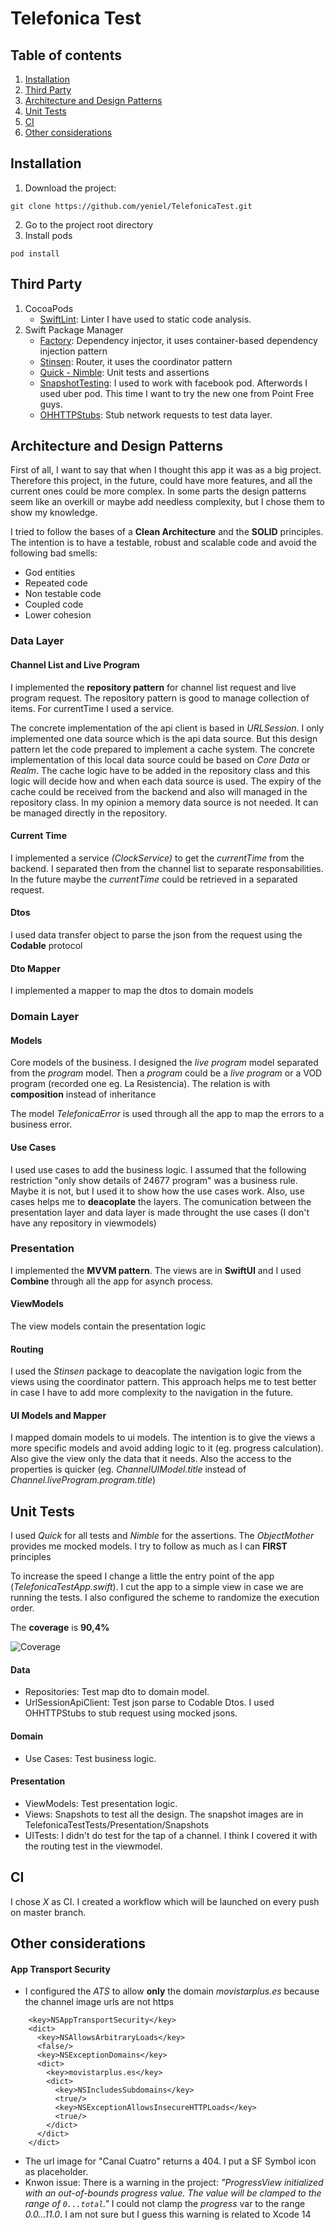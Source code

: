 # Telefonica Test

## Table of contents

1. [Installation](#install)
2. [Third Party](#thirdparty)
3. [Architecture and Design Patterns](#architecture)
4. [Unit Tests](#unittests)
5. [CI](#ci)
6. [Other considerations](#otherconsiderations)


## Installation

1. Download the project:
```
git clone https://github.com/yeniel/TelefonicaTest.git
```
2. Go to the project root directory
3. Install pods
```
pod install
```

## Third Party

1. CocoaPods
	- [SwiftLint](https://github.com/realm/SwiftLint): Linter I have used to static code analysis. 
2. Swift Package Manager
	- [Factory](https://github.com/hmlongco/Factory): Dependency injector, it uses container-based dependency injection pattern
	- [Stinsen](https://github.com/rundfunk47/stinsen): Router, it uses the coordinator pattern
	- [Quick - Nimble](https://github.com/Quick/Quick): Unit tests and assertions
	- [SnapshotTesting](https://github.com/pointfreeco/swift-snapshot-testing): I used to work with facebook pod. Afterwords I used uber pod. This time I want to try the new one from Point Free guys.
	- [OHHTTPStubs](https://github.com/AliSoftware/OHHTTPStubs): Stub network requests to test data layer.

## Architecture and Design Patterns

First of all, I want to say that when I thought this app it was as a big project. Therefore this project, in the future, could have more features, and all the current ones could be more complex.
In some parts the design patterns seem like an overkill or maybe add needless complexity, but I chose them to show my knowledge.

I tried to follow the bases of a **Clean Architecture** and the **SOLID** principles. The intention is to have a testable, robust and scalable code and avoid the following bad smells:
- God entities
- Repeated code
- Non testable code
- Coupled code
- Lower cohesion

### Data Layer

#### Channel List and Live Program
I implemented the **repository pattern** for channel list request and live program request. The repository pattern is good to manage collection of items. For currentTime I used a service.

The concrete implementation of the api client is based in *URLSession*.
I only implemented one data source which is the api data source. But this design pattern let the code prepared to implement a cache system. The concrete implementation of this local data source could be based on *Core Data* or *Realm*.
The cache logic have to be added in the repository class and this logic will decide how and when  each data source is used. 
The expiry of the cache could be received from the backend and also will managed in the repository class.
In my opinion a memory data source is not needed. It can be managed directly in the repository.

#### Current Time
I implemented a service *(ClockService)* to get the *currentTime* from the backend. I separated then from the channel list to separate responsabilities. In the future maybe the *currentTime* could be retrieved in a separated request.

#### Dtos
I used data transfer object to parse the json from the request using the **Codable** protocol

#### Dto Mapper
I implemented a mapper to map the dtos to domain models

### Domain Layer
#### Models
Core models of the business.
I designed the *live program* model separated from the *program* model. Then a *program* could be a *live program* or a VOD program (recorded one eg. La Resistencia).
The relation is with **composition** instead of inheritance

The model *TelefonicaError* is used through all the app to map the errors to a business error.

#### Use Cases
I used use cases to add the business logic. I assumed that the following restriction "only show details of 24677 program" was a business rule. Maybe it is not, but I used it to show how the use cases work.
Also, use cases helps me to **deacoplate** the layers. The comunication between the presentation layer and data layer is made throught the use cases (I don't have any repository in viewmodels)

### Presentation
I implemented the **MVVM pattern**. The views are in **SwiftUI** and I used **Combine** through all the app for asynch process.

#### ViewModels
The view models contain the presentation logic

#### Routing
I used the *Stinsen* package to deacoplate the navigation logic from the views using the coordinator pattern. This approach helps me to test better in case I have to add more complexity to the navigation in the future.

#### UI Models and Mapper
I mapped domain models to ui models. The intention is to give the views a more specific models and avoid adding logic to it (eg. progress calculation). Also give the view only the data that it needs. Also the access to the properties is quicker (eg. *ChannelUIModel.title* instead of *Channel.liveProgram.program.title*)

## Unit Tests

I used *Quick* for all tests and *Nimble* for the assertions. The *ObjectMother* provides me mocked models. I try to follow as much as I can **FIRST** principles

To increase the speed I change a little the entry point of the app (*TelefonicaTestApp.swift*).
I cut the app to a simple view in case we are running the tests.
I also configured the scheme to randomize the execution order.

The **coverage** is **90,4%**

![Coverage](ReadmeAssets/coverage_telefonica_test.png)

#### Data
- Repositories: Test map dto to domain model.
- UrlSessionApiClient: Test json parse to Codable Dtos. I used OHHTTPStubs to stub request using mocked jsons.

#### Domain
- Use Cases: Test business logic.

#### Presentation
- ViewModels: Test presentation logic.
- Views: Snapshots to test all the design. The snapshot images are in TelefonicaTestTests/Presentation/Snapshots
- UITests: I didn't do test for the tap of a channel. I think I covered it with the routing test in the viewmodel.

## CI
I chose *X* as CI. I created a workflow which will be launched on every push on master branch.

## Other considerations
#### App Transport Security
- I configured the *ATS* to allow **only** the domain *movistarplus.es* because the channel image urls are not https
```
    <key>NSAppTransportSecurity</key>
    <dict>
      <key>NSAllowsArbitraryLoads</key>
      <false/>
      <key>NSExceptionDomains</key>
      <dict>
        <key>movistarplus.es</key>
        <dict>
          <key>NSIncludesSubdomains</key>
          <true/>
          <key>NSExceptionAllowsInsecureHTTPLoads</key>
          <true/>
        </dict>
      </dict>
    </dict>
```
- The url image for "Canal Cuatro" returns a 404. I put a SF Symbol icon as placeholder.
- Knwon issue: There is a warning in the project: *"ProgressView initialized with an out-of-bounds progress value. The value will be clamped to the range of `0...total`."* I could not clamp the *progress* var to the range *0.0...11.0*. I am not sure but I guess this warning is related to Xcode 14


